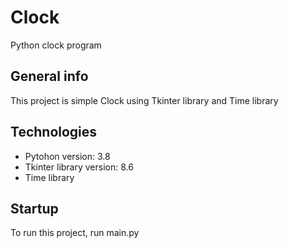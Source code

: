 # Clock
Python clock program

## General info
This project is simple Clock using Tkinter library and Time library

## Technologies
* Pytohon version: 3.8
* Tkinter library version: 8.6
* Time library

## Startup
To run this project, run main.py
